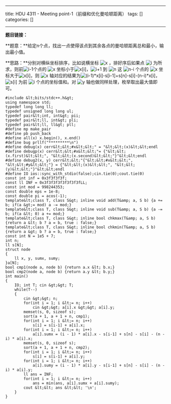 
--- 
title:  HDU 4311 - Meeting point-1（前缀和优化曼哈顿距离） 
tags: []
categories: [] 

---
**题目链接：**

**题意：**给定n个点，找出一点使得该点到其余各点的曼哈顿距离总和最小，输出最小值。

**思路：**分别对横纵坐标排序，比如说横坐标 <img alt="x" class="mathcode" src="https://private.codecogs.com/gif.latex?x"> ，排好序后如果点 <img alt="i" class="mathcode" src="https://private.codecogs.com/gif.latex?i"> 为所求，则前<img alt="i-1" class="mathcode" src="https://private.codecogs.com/gif.latex?i-1">个点的 <img alt="x" class="mathcode" src="https://private.codecogs.com/gif.latex?x"> 坐标小于<img alt="x[i]" class="mathcode" src="https://private.codecogs.com/gif.latex?x%5Bi%5D">，<img alt="i+1" class="mathcode" src="https://private.codecogs.com/gif.latex?i&amp;plus;1"> 到 <img alt="n" class="mathcode" src="https://private.codecogs.com/gif.latex?n"> 这 <img alt="n-i" class="mathcode" src="https://private.codecogs.com/gif.latex?n-i"> 个点的 <img alt="x" class="mathcode" src="https://private.codecogs.com/gif.latex?x"> 坐标大于<img alt="x[i]" class="mathcode" src="https://private.codecogs.com/gif.latex?x%5Bi%5D">，则 <img alt="x" class="mathcode" src="https://private.codecogs.com/gif.latex?x"> 轴对应的结果为<img alt="(i-1)*x[i]-s[i-1]+s[n]-s[i]-(n-i)*x[i]" class="mathcode" src="https://private.codecogs.com/gif.latex?%28i-1%29*x%5Bi%5D-s%5Bi-1%5D&amp;plus;s%5Bn%5D-s%5Bi%5D-%28n-i%29*x%5Bi%5D">，<img alt="s[i]" class="mathcode" src="https://private.codecogs.com/gif.latex?s%5Bi%5D"> 为前 <img alt="i" class="mathcode" src="https://private.codecogs.com/gif.latex?i"> 个点的坐标值和。对 <img alt="y" class="mathcode" src="https://private.codecogs.com/gif.latex?y"> 轴也做同样处理，枚举取出最大值即可。

```
#include &lt;bits/stdc++.h&gt;
using namespace std;
typedef long long ll;
typedef unsigned long long ul;
typedef pair&lt;int, int&gt; pii;
typedef pair&lt;ll, int&gt; pli;
typedef pair&lt;ll, ll&gt; pll;
#define mp make_pair
#define pb push_back
#define all(x) x.begin(), x.end()
#define bug prllf("*********\n")
#define debug(x) cerr&lt;&lt;#x&lt;&lt;" = "&lt;&lt;(x)&lt;&lt;endl
#define debugp(x) cerr&lt;&lt;#x&lt;&lt;"= {"&lt;&lt;(x.first)&lt;&lt;", "&lt;&lt;(x.second)&lt;&lt;"}"&lt;&lt;endl
#define debug2(x, y) cerr&lt;&lt;"{"&lt;&lt;#x&lt;&lt;", "&lt;&lt;#y&lt;&lt;"} = {"&lt;&lt;(x)&lt;&lt;", "&lt;&lt;(y)&lt;&lt;"}"&lt;&lt;endl
#define IO ios::sync_with_stdio(false);cin.tie(0);cout.tie(0)
const int inf = 0x3f3f3f3f;
const ll INF = 0x3f3f3f3f3f3f3f3fLL;
const int mod = 998244353;
const double eps = 1e-8;
const double pi = acos(-1);
template&lt;class T, class S&gt; inline void add(T&amp; a, S b) {a += b; if(a &gt;= mod) a -= mod;}
template&lt;class T, class S&gt; inline void sub(T&amp; a, S b) {a -= b; if(a &lt; 0) a += mod;}
template&lt;class T, class S&gt; inline bool chkmax(T&amp; a, S b) {return a &lt; b ? a = b, true : false;}
template&lt;class T, class S&gt; inline bool chkmin(T&amp; a, S b) {return a &gt; b ? a = b, true : false;}
const int N = 1e5 + 7;
int n;
ll s[N];
struct node
{
    ll x, y, sumx, sumy;
}a[N];
bool cmp1(node a, node b) {return a.x &lt; b.x;}
bool cmp2(node a, node b) {return a.y &lt; b.y;}
int main()
{
    IO; int T; cin &gt;&gt; T;
    while(T--)
    {
        cin &gt;&gt; n;
        for(int i = 1; i &lt;= n; i++)
            cin &gt;&gt; a[i].x &gt;&gt; a[i].y;
        memset(s, 0, sizeof s);
        sort(a + 1, a + 1 + n, cmp1);
        for(int i = 1; i &lt;= n; i++)
            s[i] = s[i-1] + a[i].x;
        for(int i = 1; i &lt;= n; i++)
            a[i].sumx = (i - 1) * a[i].x - s[i-1] + s[n] - s[i] - (n - i) * a[i].x;
        memset(s, 0, sizeof s);
        sort(a + 1, a + 1 + n, cmp2);
        for(int i = 1; i &lt;= n; i++)
            s[i] = s[i-1] + a[i].y;
        for(int i = 1; i &lt;= n; i++)
            a[i].sumy = (i - 1) * a[i].y - s[i-1] + s[n] - s[i] - (n - i) * a[i].y;
        ll ans = INF;
        for(int i = 1; i &lt;= n; i++)
            ans = min(ans, a[i].sumx + a[i].sumy);
        cout &lt;&lt; ans &lt;&lt; '\n';
    }
}
```

 
